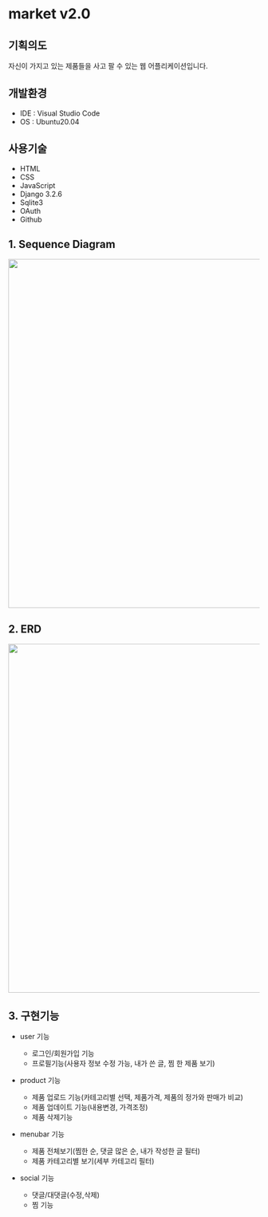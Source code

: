 # market v2.0

## 기획의도
자신이 가지고 있는 제품들을 사고 팔 수 있는 웹 어플리케이션입니다.

## 개발환경
- IDE : Visual Studio Code
- OS : Ubuntu20.04

## 사용기술
- HTML
- CSS
- JavaScript
- Django 3.2.6
- Sqlite3
- OAuth
- Github

## 1. Sequence Diagram
<p align="center"><img src="https://user-images.githubusercontent.com/64240637/134929474-c0e39c91-fcb8-49b2-8462-bc47d4ce71b9.png" width=800 height=700></p>


## 2. ERD
<p align="center"><img src="https://user-images.githubusercontent.com/64240637/134930266-fc5ddc21-ce41-485b-9d33-3553fb4f7bbd.png" width=800 height=700></p>


## 3. 구현기능

- user 기능
  - 로그인/회원가입 기능
  - 프로필기능(사용자 정보 수정 가능, 내가 쓴 글, 찜 한 제품 보기)

- product 기능
  - 제품 업로드 기능(카테고리별 선택, 제품가격, 제품의 정가와 판매가 비교)
  - 제품 업데이트 기능(내용변경, 가격조정)
  - 제품 삭제기능

- menubar 기능
  - 제품 전체보기(찜한 순, 댓글 많은 순, 내가 작성한 글 필터)
  - 제품 카테고리별 보기(세부 카테고리 필터)

- social 기능
  - 댓글/대댓글(수정,삭제)    
  - 찜 기능   


